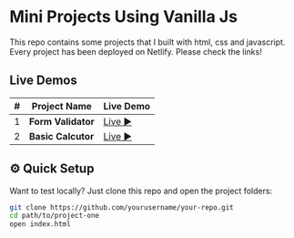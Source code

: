 # Mini Projects Using Vanilla Js

This repo contains some projects that I built with html, css and javascript.
Every project has been deployed on Netlify.
Please check the links!

## Live Demos

| #   | Project Name       | Live Demo                                            |
| --- | ------------------ | ---------------------------------------------------- |
| 1   | **Form Validator** | [Live ▶](https://form-validator-sapyyy.netlify.app/) |
| 2   | **Basic Calcutor** | [Live ▶](https://calculator-sapyyy.netlify.app/)     |

## ⚙️ Quick Setup

Want to test locally? Just clone this repo and open the project folders:

```bash
git clone https://github.com/yourusername/your-repo.git
cd path/to/project-one
open index.html
```
